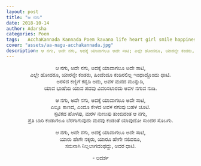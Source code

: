 ```yaml
---
layout: post
title: "ಆ ನಗು"
date: 2018-10-14
author: Adarsha
categories: Poem
tags:	AcchaKannada Kannada Poem kavana life heart girl smile happiness nagu santasa beauty chanda
cover: "assets/aa-nagu-acchakannada.jpg"
description: ಆ ನಗು, ಅದೇ ನಗು, ಅದಕ್ಕೆ ಯಾವಾಗಲೂ ಅದೇ ಸಾಟಿ; ಎಲ್ಲೇ ಹೋದರೂ, ಯಾರನ್ನೇ ಕಂಡರು, ಹಿಂದೆಂದೂ ಕಂಡಿರಲಿಲ್ಲ ಇಂಥಾದ್ದೊಂದು ಧಾಟಿ!
---
```


<p align ="center">ಆ ನಗು, ಅದೇ ನಗು, ಅದಕ್ಕೆ ಯಾವಾಗಲೂ ಅದೇ ಸಾಟಿ,<br>
ಎಲ್ಲೇ ಹೋದರೂ, ಯಾರನ್ನೇ ಕಂಡರು, ಹಿಂದೆಂದೂ ಕಂಡಿರಲಿಲ್ಲ ಇಂಥಾದ್ದೊಂದು ಧಾಟಿ.<br>
ಅರಳಿದ ಕಣ್ಣಿಗೆ ಕನ್ನಡಿ ಅದು, ಅವಳ ಮನದ ಮುನ್ನುಡಿ,<br>
ಯಾವ ಭಾಷೆಯ ಯಾವ ಪದವು ವಿವರಿಸಲಾರದು ಅವಳ ನಗುವ ನುಡಿ.</p><!--more-->

<p align ="center">ಆ ನಗು, ಅದೇ ನಗು, ಅದಕ್ಕೆ ಯಾವಾಗಲೂ ಅದೇ ಸಾಟಿ,<br>
ಎಲ್ಲೂ ಕಾಣದ, ಎಂದೂ ಕೇಳದ ಅವಳ ನಗುವು ಬಹಳ ಚೂಟಿ.<br>
ಸ್ಪಟಿಕದ ಹೊಳಪು, ಮರಳ ನುಣುಪು ತುಂಬಿದಂತ ಆ ನಗು,<br>
ಪ್ರತಿ ಬಾರಿ ಕಂಡಾಗಲೂ ಬೆರಗಾಗುವುದು ಮನವು ಕಂಡಂತೆ ಯಾವುದೋ ಸುಂದರ ಸೊಬಗು.</p>

<p align ="center">ಆ ನಗು, ಅದೇ ನಗು, ಅದಕ್ಕೆ ಯಾವಾಗಲೂ ಅದೇ ಸಾಟಿ,<br>
ಯಾರು ಹೇಗೇ ನಕ್ಕರು, ಯಾರೂ ಹೇಗೇ ನಲಿದರೂ,<br>
ಸಮನಾಗಿ ನಿಲ್ಲಲಾಗದಂಥದ್ದು, ಅದರ ಧಾಟಿ.</p>

<p align ="center">- ಆದರ್ಶ</p>
